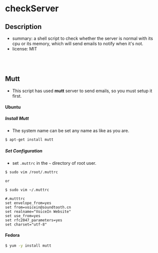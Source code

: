 # checkServer

## Description
- summary: a shell script to check whether the server is normal with its cpu or its memory, which will send emails to notify when it's not.
- license: MIT

<br />
<br />

## Mutt

- This script has used **mutt** server to send emails, so you must setup it first.

#### Ubuntu

##### Install Mutt

- The system name can be set any name as like as you are.

```bash
$ apt-get install mutt
```

##### Set Configuration

- set `.muttrc` in the `~` directory of root user.

```bash
$ sudo vim /root/.muttrc

or

$ sudo vim ~/.muttrc
```

```
#.mutttrc
set envelope_from=yes
set from=voicein@soundtooth.cn
set realname="VoiceIn Website"
set use_from=yes
set rfc2047_parameters=yes
set charset="utf-8"

```

#### Fedora

```bash
$ yum -y install mutt
```